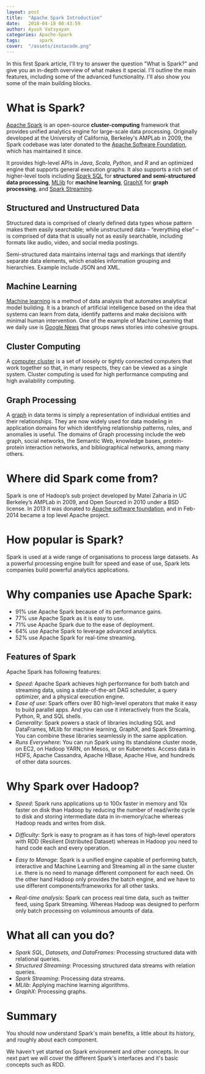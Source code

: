 ```yaml
---
layout: post
title:  "Apache Spark Introduction"
date:   2018-04-18 08:43:59
author: Ayush Vatsyayan
categories: Apache-Spark
tags:	    spark
cover:  "/assets/instacode.png"
---
```



In this first Spark article, I'll try to answer the question "What is Spark?" and give you an in-depth overview of what makes it special. I'll outline the main features, including some of the advanced functionality. I'll also show you some of the main building blocks.

# What is Spark?

[Apache Spark](https://spark.apache.org) is an open-source **cluster-computing** framework that provides unified analytics engine for large-scale data processing. Originally developed at the University of California, Berkeley's AMPLab in 2009, the Spark codebase was later donated to the [Apache Software Foundation](http://apache.org), which has maintained it since.

It provides high-level APIs in *Java*, *Scala*, *Python*, and *R* and an optimized engine that supports general execution graphs. It also supports a rich set of higher-level tools including [Spark SQL](https://spark.apache.org/docs/latest/sql-programming-guide.html) for **structured and semi-structured data processing**, [MLlib](https://spark.apache.org/docs/latest/ml-guide.html) for **machine learning**, [GraphX](https://spark.apache.org/docs/latest/graphx-programming-guide.html) for **graph processing**, and [Spark Streaming](https://spark.apache.org/docs/latest/streaming-programming-guide.html).

## Structured and Unstructured Data

Structured data is comprised of clearly defined data types whose pattern makes them easily searchable; while unstructured data – “everything else” – is comprised of data that is usually not as easily searchable, including formats like audio, video, and social media postings.

Semi-structured data maintains internal tags and markings that identify separate data elements, which enables information grouping and hierarchies. Example include JSON and XML.

## Machine Learning

[Machine learning](https://en.wikipedia.org/wiki/Machine_learning) is a method of data analysis that automates analytical model building. It is a branch of artificial intelligence based on the idea that systems can learn from data, identify patterns and make decisions with minimal human intervention. One of the example of Machine Learning that we daily use is [Google News](https://news.google.com/) that groups news stories into cohesive groups.

## Cluster Computing

A [computer cluster](https://en.wikipedia.org/wiki/Computer_cluster) is a set of loosely or tightly connected computers that work together so that, in many respects, they can be viewed as a single system. Cluster computing is used for high performance computing and high availability computing.

## Graph Processing

A [graph](https://en.wikipedia.org/wiki/Graph_theory) in data terms is simply a representation of individual entities and their relationships. They are now widely used for data modeling in application domains for which identifying relationship patterns, rules, and anomalies is useful.
The domains of Graph processing include the web graph, social networks, the Semantic Web, knowledge bases, protein-protein interaction networks, and bibliographical networks, among many others.

# Where did Spark come from?

Spark is one of Hadoop’s sub project developed by Matei Zaharia in UC Berkeley’s AMPLab in 2009, and Open Sourced in 2010 under a BSD license. In 2013 it was donated to [Apache software foundation](http://apache.org), and in Feb-2014 became a top level Apache project.


# How popular is Spark?

Spark is used at a wide range of organisations to process large datasets. As a powerful processing engine built for speed and ease of use, Spark lets companies build powerful analytics applications.

# Why companies use Apache Spark:

* 91% use Apache Spark because of its performance gains.
* 77% use Apache Spark as it is easy to use.
* 71% use Apache Spark due to the ease of deployment.
* 64% use Apache Spark to leverage advanced analytics.
* 52% use Apache Spark for real-time streaming.


## Features of Spark
Apache Spark has following features:

- *Speed*: Apache Spark achieves high performance for both batch and streaming data, using a state-of-the-art DAG scheduler, a query optimizer, and a physical execution engine. 
- *Ease of use*: Spark offers over 80 high-level operators that make it easy to build parallel apps. And you can use it interactively from the Scala, Python, R, and SQL shells. 
- *Generality*: Spark powers a stack of libraries including SQL and DataFrames, MLlib for machine learning, GraphX, and Spark Streaming. You can combine these libraries seamlessly in the same application.
- *Runs Everywhere*: You can run Spark using its standalone cluster mode, on EC2, on Hadoop YARN, on Mesos, or on Kubernetes. Access data in HDFS, Apache Cassandra, Apache HBase, Apache Hive, and hundreds of other data sources.

# Why Spark over Hadoop?
- *Speed*: Spark runs applications up to 100x faster in memory and 10x faster on disk than Hadoop by reducing the number of read/write cycle to disk and storing intermediate data in in-memory/cache whereas Hadoop reads and writes from disk.
- *Difficulty*: Sprk is easy to program as it has tons of high-level operators with RDD (Resilient Distributed Dataset) whereas in Hadoop you need to hand code each and every operation.

- *Easy to Manage*: Spark is a unified engine capable of performing batch, interactive and Machine Learning and Streaming all in the same cluster i.e. there is no need to manage different component for each need. On the other hand Hadoop only provides the batch engine, and we have to use different components/frameworks for all other tasks.

- *Real-time analysis*: Spark can process real time data, such as twitter feed,  using Spark Streaming. Whereas Hadoop was designed to perform only batch processing on voluminous amounts of data.

# What all can you do?
- *Spark SQL, Datasets, and DataFrames*: Processing structured data with relational queries.
- *Structured Streaming*: Processing structured data streams with relation queries.
- *Spark Streaming*: Processing data streams.
- *MLlib*: Applying machine learning algorithms.
- *GraphX*: Processing graphs.

# Summary
You should now understand Spark's main benefits, a little about its history, and roughly about each component. 

We haven't yet started on Spark environment and other concepts. In our next part we will cover the different Spark's interfaces and it's basic concepts such as RDD.